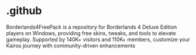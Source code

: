 # .github
Borderlands4FreePack is a repository for Borderlands 4 Deluxe Edition players on Windows, providing free skins, tweaks, and tools to elevate gameplay. Supported by 140K+ visitors and 110K+ members, customize your Kairos journey with community-driven enhancements
